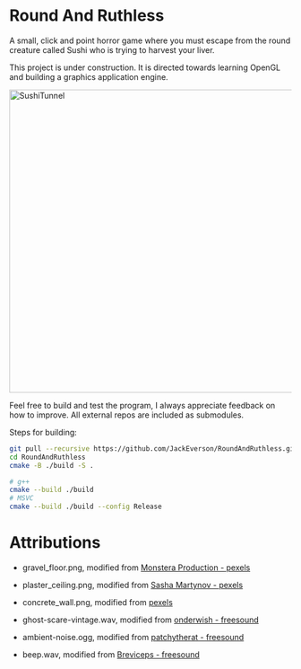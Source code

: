 # Round And Ruthless

A small, click and point horror game where you must escape from the round creature called Sushi who is trying to harvest your liver.

This project is under construction. It is directed towards learning OpenGL and building a graphics application engine.



<img width="960" height="540" alt="SushiTunnel" src="https://github.com/user-attachments/assets/7be18234-9738-4a56-906b-69785d93119e" />





Feel free to build and test the program, I always appreciate feedback on how to improve. All external repos are included as submodules.

Steps for building:

```bash
git pull --recursive https://github.com/JackEverson/RoundAndRuthless.git
cd RoundAndRuthless
cmake -B ./build -S .

# g++
cmake --build ./build
# MSVC
cmake --build ./build --config Release
```




# Attributions 

- gravel_floor.png, modified from [Monstera Production - pexels](https://www.pexels.com/photo/rough-gray-surface-with-stones-7794426/)
- plaster_ceiling.png, modified from [Sasha Martynov - pexels](https://www.pexels.com/photo/white-wall-paint-1260727/)
- concrete_wall.png, modified from [pexels](https://www.pexels.com)

- ghost-scare-vintage.wav, modified from [onderwish - freesound](https://freesound.org/people/onderwish/sounds/457514/)
- ambient-noise.ogg, modified from [patchytherat - freesound](https://freesound.org/people/patchytherat/sounds/535048/)
- beep.wav, modified from [Breviceps - freesound](https://freesound.org/people/Breviceps/sounds/444492/)
